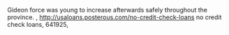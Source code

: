 Gideon force was young to increase afterwards safely throughout the province. ,  http://usaloans.posterous.com/no-credit-check-loans no credit check loans,  641925, 